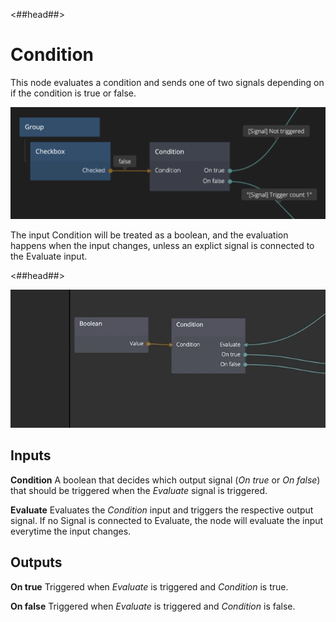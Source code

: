 <##head##>
# Condition
This node evaluates a condition and sends one of two <span class="ndl-signal">signals</span> depending on if the condition is <span class="ndl-data">true</span> or <span class="ndl-data">false</span>.

![](./condition_node.png ':class=img-size-l')

The input <span class="ndl-data">Condition</span> will be treated as a <span class="ndl-data">boolean</span>, and the evaluation happens when the input changes, unless an explict <span class="ndl-signal">signal</span> is connected to the <span class="ndl-signal">Evaluate</span> input.

<##head##>

![](condition.gif ':class=img-size-l')

<div class="node-inputs">

## Inputs

**Condition**
A boolean that decides which output signal (*On true* or *On false*) that should be triggered when the *Evaluate* signal is triggered.

**Evaluate**
Evaluates the *Condition* input and triggers the respective output signal. If no Signal is connected to Evaluate, the node will evaluate the input everytime the input changes.



## Outputs
**On true**
Triggered when *Evaluate* is triggered and *Condition* is true.

**On false**
Triggered when *Evaluate* is triggered and *Condition* is false.

</div>
